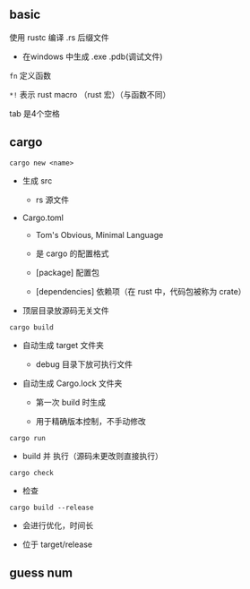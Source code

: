 ## basic

使用 rustc 编译 .rs 后缀文件

- 在windows 中生成 .exe .pdb(调试文件)

`fn` 定义函数

`*!` 表示 rust macro （rust 宏）（与函数不同）

tab 是4个空格


## cargo

`cargo new <name>`

- 生成 src

    - rs 源文件

- Cargo.toml

    - Tom's Obvious, Minimal Language

    - 是 cargo 的配置格式

    - [package] 配置包

    - [dependencies] 依赖项（在 rust 中，代码包被称为 crate）

- 顶层目录放源码无关文件

`cargo build`

- 自动生成 target 文件夹

    - debug 目录下放可执行文件

- 自动生成 Cargo.lock 文件夹

    - 第一次 build 时生成

    - 用于精确版本控制，不手动修改

`cargo run`

- build 并 执行（源码未更改则直接执行）

`cargo check`

- 检查

`cargo build --release`

- 会进行优化，时间长

- 位于 target/release



## guess num
